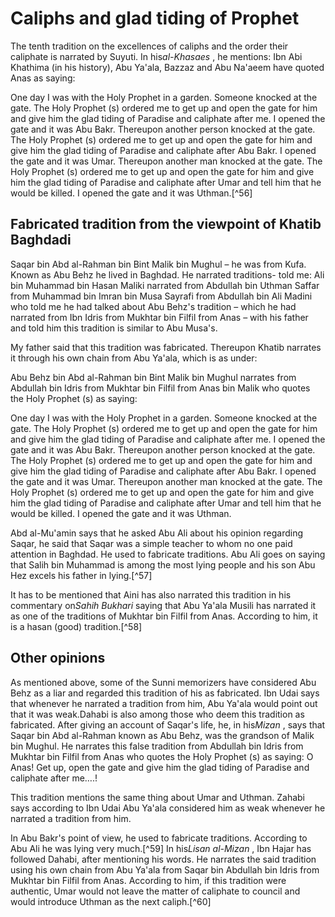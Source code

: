 Caliphs and glad tiding of Prophet
==================================

The tenth tradition on the excellences of caliphs and the order their
caliphate is narrated by Suyuti. In his*al-Khasaes* , he mentions: Ibn
Abi Khathima (in his history), Abu Ya'ala, Bazzaz and Abu Na'aeem have
quoted Anas as saying:

One day I was with the Holy Prophet in a garden. Someone knocked at the
gate. The Holy Prophet (s) ordered me to get up and open the gate for
him and give him the glad tiding of Paradise and caliphate after me. I
opened the gate and it was Abu Bakr. Thereupon another person knocked at
the gate. The Holy Prophet (s) ordered me to get up and open the gate
for him and give him the glad tiding of Paradise and caliphate after Abu
Bakr. I opened the gate and it was Umar. Thereupon another man knocked
at the gate. The Holy Prophet (s) ordered me to get up and open the gate
for him and give him the glad tiding of Paradise and caliphate after
Umar and tell him that he would be killed. I opened the gate and it was
Uthman.[^56]

Fabricated tradition from the viewpoint of Khatib Baghdadi
----------------------------------------------------------

Saqar bin Abd al-Rahman bin Bint Malik bin Mughul – he was from Kufa.
Known as Abu Behz he lived in Baghdad. He narrated traditions- told me:
Ali bin Muhammad bin Hasan Maliki narrated from Abdullah bin Uthman
Saffar from Muhammad bin Imran bin Musa Sayrafi from Abdullah bin Ali
Madini who told me he had talked about Abu Behz's tradition – which he
had narrated from Ibn Idris from Mukhtar bin Filfil from Anas – with his
father and told him this tradition is similar to Abu Musa's.

My father said that this tradition was fabricated. Thereupon Khatib
narrates it through his own chain from Abu Ya'ala, which is as under:

Abu Behz bin Abd al-Rahman bin Bint Malik bin Mughul narrates from
Abdullah bin Idris from Mukhtar bin Filfil from Anas bin Malik who
quotes the Holy Prophet (s) as saying:

One day I was with the Holy Prophet in a garden. Someone knocked at the
gate. The Holy Prophet (s) ordered me to get up and open the gate for
him and give him the glad tiding of Paradise and caliphate after me. I
opened the gate and it was Abu Bakr. Thereupon another person knocked at
the gate. The Holy Prophet (s) ordered me to get up and open the gate
for him and give him the glad tiding of Paradise and caliphate after Abu
Bakr. I opened the gate and it was Umar. Thereupon another man knocked
at the gate. The Holy Prophet (s) ordered me to get up and open the gate
for him and give him the glad tiding of Paradise and caliphate after
Umar and tell him that he would be killed. I opened the gate and it was
Uthman.

Abd al-Mu'amin says that he asked Abu Ali about his opinion regarding
Saqar, he said that Saqar was a simple teacher to whom no one paid
attention in Baghdad. He used to fabricate traditions. Abu Ali goes on
saying that Salih bin Muhammad is among the most lying people and his
son Abu Hez excels his father in lying.[^57]

It has to be mentioned that Aini has also narrated this tradition in his
commentary on*Sahih Bukhari* saying that Abu Ya'ala Musili has narrated
it as one of the traditions of Mukhtar bin Filfil from Anas. According
to him, it is a hasan (good) tradition.[^58]

Other opinions
--------------

As mentioned above, some of the Sunni memorizers have considered Abu
Behz as a liar and regarded this tradition of his as fabricated. Ibn
Udai says that whenever he narrated a tradition from him, Abu Ya'ala
would point out that it was weak.Dahabi is also among those who deem
this tradition as fabricated. After giving an account of Saqar's life,
he, in his*Mizan* , says that Saqar bin Abd al-Rahman known as Abu Behz,
was the grandson of Malik bin Mughul. He narrates this false tradition
from Abdullah bin Idris from Mukhtar bin Filfil from Anas who quotes the
Holy Prophet (s) as saying: O Anas! Get up, open the gate and give him
the glad tiding of Paradise and caliphate after me….!

This tradition mentions the same thing about Umar and Uthman. Zahabi
says according to Ibn Udai Abu Ya'ala considered him as weak whenever he
narrated a tradition from him.

In Abu Bakr's point of view, he used to fabricate traditions. According
to Abu Ali he was lying very much.[^59] In his*Lisan al-Mizan* , Ibn
Hajar has followed Dahabi, after mentioning his words. He narrates the
said tradition using his own chain from Abu Ya'ala from Saqar bin
Abdullah bin Idris from Mukhtar bin Filfil from Anas. According to him,
if this tradition were authentic, Umar would not leave the matter of
caliphate to council and would introduce Uthman as the next caliph.[^60]


